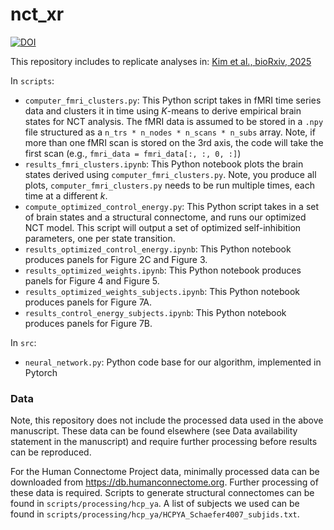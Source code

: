 # nct_xr

[![DOI](https://zenodo.org/badge/762404607.svg)](https://doi.org/10.5281/zenodo.17253851)

This repository includes to replicate analyses in: [Kim et al., bioRxiv, 2025](https://www.biorxiv.org/content/10.1101/2025.04.24.650287v1)

In `scripts`:

- `computer_fmri_clusters.py`: This Python script takes in fMRI time series data and clusters it in time using *K*-means to derive empirical brain states for NCT analysis. The fMRI data is assumed to be stored in a `.npy` file structured as a `n_trs * n_nodes * n_scans * n_subs` array. Note, if more than one fMRI scan is stored on the 3rd axis, the code will take the first scan (e.g., `fmri_data = fmri_data[:, :, 0, :]`)
- `results_fmri_clusters.ipynb`: This Python notebook plots the brain states derived using `computer_fmri_clusters.py`. Note, you produce all plots, `computer_fmri_clusters.py` needs to be run multiple times, each time at a different *k*.
- `compute_optimized_control_energy.py`: This Python script takes in a set of brain states and a structural connectome, and runs our optimized NCT model. This script will output a set of optimized self-inhibition parameters, one per state transition.
- `results_optimized_control_energy.ipynb`: This Python notebook produces panels for Figure 2C and Figure 3.
- `results_optimized_weights.ipynb`: This Python notebook produces panels for Figure 4 and Figure 5.
- `results_optimized_weights_subjects.ipynb`: This Python notebook produces panels for Figure 7A.
- `results_control_energy_subjects.ipynb`: This Python notebook produces panels for Figure 7B.

In `src`:

- `neural_network.py`: Python code base for our algorithm, implemented in Pytorch

### Data

Note, this repository does not include the processed data used in the above manuscript. These data can be found elsewhere (see Data availability statement in the manuscript) and require further processing before results can be reproduced. 

For the Human Connectome Project data, minimally processed data can be downloaded from https://db.humanconnectome.org. Further processing of these data is required. Scripts to generate structural connectomes can be found in `scripts/processing/hcp_ya`. A list of subjects we used can be found in `scripts/processing/hcp_ya/HCPYA_Schaefer4007_subjids.txt`.
